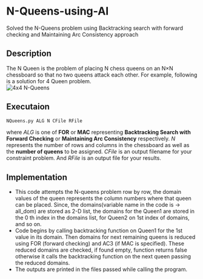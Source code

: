# N-Queens-using-AI
Solved the N-Queens problem using Backtracking search with forward checking and Maintaining Arc Consistency approach

## Description

The N Queen is the problem of placing N chess queens on an N×N chessboard so that no two queens attack each other. For example, following is a solution for 4 Queen problem.  
![4x4 N-Queens](https://miro.medium.com/max/468/1*eJQ8xMUJ9WDX_2-7ZMWw3g.png)

## Executaion  

```bash
NQueens.py ALG N CFile RFile
```
where _ALG_ is one of **FOR** or **MAC** representing **Backtracking Search with Forward Checking** or **Maintaining Arc Consistency** respectively. _N_ represents the number of rows and columns in the chessboard as well as the **number of queens** to be assigned. _CFile_ is an output filename for your constraint problem. And _RFile_ is an output file for your results.


## Implementation

* This code attempts the N-queens problem row by row, the domain values of the queen represents the column numbers where that queen can be placed. Since, the domains(variable name in the code is → all_dom) are stored as 2-D list, the domains for the Queen1 are stored in the 0
th index in the domains list, for Queen2 on 1st index of domains, and so on.  
* Code begins by calling backtracking function on Queen1 for the 1st value in its domain. Then domains for next remaining queens is reduced using FOR (forward checking) and AC3 (if MAC is specified). These reduced domains are checked, if found empty, function returns false
otherwise it calls the backtracking function on the next queen passing the reduced domains.  
* The outputs are printed in the files passed while calling the program.
